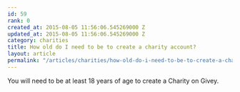 ```yaml
---
id: 59
rank: 0
created_at: 2015-08-05 11:56:06.545269000 Z
updated_at: 2015-08-05 11:56:06.545269000 Z
category: charities
title: How old do I need to be to create a charity account?
layout: article
permalink: "/articles/charities/how-old-do-i-need-to-be-to-create-a-charity-account/"
---
```

You will need to be at least 18 years of age to create a Charity on Givey.
